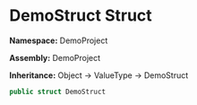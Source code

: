 # DemoStruct Struct

**Namespace:** DemoProject

**Assembly:** DemoProject

**Inheritance:** Object → ValueType → DemoStruct

```csharp
public struct DemoStruct
```
